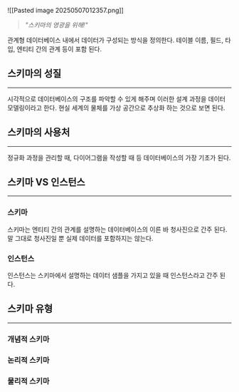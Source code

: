 ![[Pasted image 20250507012357.png]]

> *"스키마의 영광을 위해!"*

관계형 데이터베이스 내에서 데이터가 구성되는 방식을 정의한다.
테이블 이름, 필드, 타입, 엔티티 간의 관계 등이 포함 된다.

## 스키마의 성질
---
시각적으로 데이터베이스의 구조를 파악할 수 있게 해주며 이러한 설계 과정을 데이터 모델링이라고 한다. 현실 세계의 물체를 가상 공간으로 추상화 하는 것으로 보면 된다.

## 스키마의 사용처
---
정규화 과정을 관리할 때, 다이어그램을 작성할 때 등 데이터베이스의 가장 기초가 된다.

## 스키마 VS 인스턴스
---

### 스키마
스키마는 엔티티 간의 관계를 설명하는 데이터베이스의 이른 바 청사진으로 간주 된다.
말 그대로 청사진일 뿐 실제 데이터를 포함하지는 않는다.

### 인스턴스
인스턴스는 스키마에서 설명하는 데이터 샘플을 가지고 있을 때 인스턴스라고 간주 된다.

## 스키마 유형
---
### 개념적 스키마

### 논리적 스키마

### 물리적 스키마

